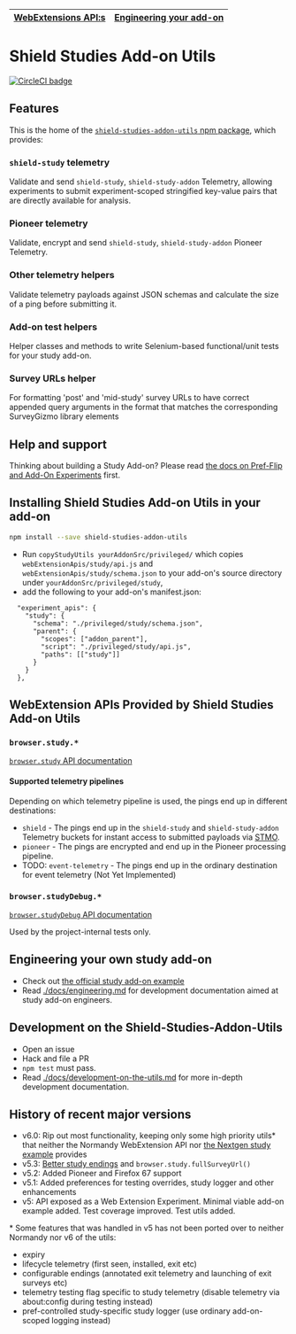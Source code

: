 | [WebExtensions API:s](./docs/api.md) | [Engineering your add-on](#engineering-your-own-study-add-on) |
| ------------------------------------ | ------------------------------------------------------------- |


# Shield Studies Add-on Utils

[![CircleCI badge](https://img.shields.io/circleci/project/github/mozilla/shield-studies-addon-utils/master.svg?label=CircleCI)](https://circleci.com/gh/mozilla/shield-studies-addon-utils/)

## Features

This is the home of the [`shield-studies-addon-utils` npm package](https://www.npmjs.com/package/shield-studies-addon-utils), which provides:

### `shield-study` telemetry

Validate and send `shield-study`, `shield-study-addon` Telemetry, allowing experiments to submit experiment-scoped stringified key-value pairs that are directly available for analysis.

### Pioneer telemetry

Validate, encrypt and send `shield-study`, `shield-study-addon` Pioneer Telemetry.

### Other telemetry helpers

Validate telemetry payloads against JSON schemas and calculate the size of a ping before submitting it.

### Add-on test helpers

Helper classes and methods to write Selenium-based functional/unit tests for your study add-on.

### Survey URLs helper

For formatting 'post' and 'mid-study' survey URLs to have correct appended query arguments in the format that matches the corresponding SurveyGizmo library elements

## Help and support

Thinking about building a Study Add-on? Please read [the docs on Pref-Flip and Add-On Experiments](https://mana.mozilla.org/wiki/display/FIREFOX/Pref-Flip+and+Add-On+Experiments) first.

## Installing Shield Studies Add-on Utils in your add-on

```sh
npm install --save shield-studies-addon-utils
```

* Run `copyStudyUtils yourAddonSrc/privileged/` which copies `webExtensionApis/study/api.js` and `webExtensionApis/study/schema.json` to your add-on's source directory under `yourAddonSrc/privileged/study`,
* add the following to your add-on's manifest.json:

```
  "experiment_apis": {
    "study": {
      "schema": "./privileged/study/schema.json",
      "parent": {
        "scopes": ["addon_parent"],
        "script": "./privileged/study/api.js",
        "paths": [["study"]]
      }
    }
  },
```

## WebExtension APIs Provided by Shield Studies Add-on Utils

### `browser.study.*`

[`browser.study` API documentation](./webExtensionApis/study/api.md)

#### Supported telemetry pipelines

Depending on which telemetry pipeline is used, the pings end up in different destinations:

* `shield` - The pings end up in the `shield-study` and `shield-study-addon` Telemetry buckets for instant access to submitted payloads via [STMO](https://sql.telemetry.mozilla.org/).
* `pioneer` - The pings are encrypted and end up in the Pioneer processing pipeline.
* TODO: `event-telemetry` - The pings end up in the ordinary destination for event telemetry (Not Yet Implemented)

### `browser.studyDebug.*`

[`browser.studyDebug` API documentation](./webExtensionApis/study/api.md)

Used by the project-internal tests only.

## Engineering your own study add-on

* Check out [the official study add-on example](https://github.com/mozilla/normandy-nextgen-study-example)
* Read [./docs/engineering.md](./docs/engineering.md) for development documentation aimed at study add-on engineers.

## Development on the Shield-Studies-Addon-Utils

* Open an issue
* Hack and file a PR
* `npm test` must pass.
* Read [./docs/development-on-the-utils.md](./docs/development-on-the-utils.md) for more in-depth development documentation.

## History of recent major versions

* v6.0: Rip out most functionality, keeping only some high priority utils\* that neither the Normandy WebExtension API nor [the Nextgen study example](https://github.com/mozilla/normandy-nextgen-study-example) provides
* v5.3: [Better study endings](https://github.com/mozilla/shield-studies-addon-utils/issues/246) and `browser.study.fullSurveyUrl()`
* v5.2: Added Pioneer and Firefox 67 support
* v5.1: Added preferences for testing overrides, study logger and other enhancements
* v5: API exposed as a Web Extension Experiment. Minimal viable add-on example added. Test coverage improved. Test utils added.

\* Some features that was handled in v5 has not been ported over to neither Normandy nor v6 of the utils:

* expiry
* lifecycle telemetry (first seen, installed, exit etc)
* configurable endings (annotated exit telemetry and launching of exit surveys etc)
* telemetry testing flag specific to study telemetry (disable telemetry via about:config during testing instead)
* pref-controlled study-specific study logger (use ordinary add-on-scoped logging instead)
